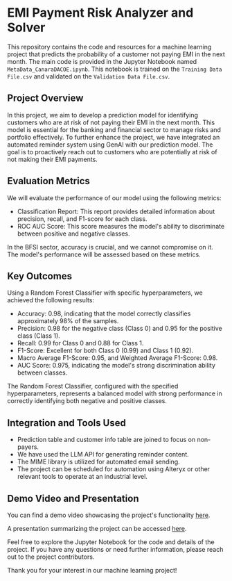# EMI Payment Risk Analyzer and Solver

This repository contains the code and resources for a machine learning project that predicts the probability of a customer not paying EMI in the next month. The main code is provided in the Jupyter Notebook named `MetaData_CanaraDACOE.ipynb`. This notebook is trained on the `Training Data File.csv` and validated on the `Validation Data File.csv`.

## Project Overview

In this project, we aim to develop a prediction model for identifying customers who are at risk of not paying their EMI in the next month. This model is essential for the banking and financial sector to manage risks and portfolio effectively. To further enhance the project, we have integrated an automated reminder system using GenAI with our prediction model. The goal is to proactively reach out to customers who are potentially at risk of not making their EMI payments.

## Evaluation Metrics

We will evaluate the performance of our model using the following metrics:

- Classification Report: This report provides detailed information about precision, recall, and F1-score for each class.
- ROC AUC Score: This score measures the model's ability to discriminate between positive and negative classes.

In the BFSI sector, accuracy is crucial, and we cannot compromise on it. The model's performance will be assessed based on these metrics.

## Key Outcomes

Using a Random Forest Classifier with specific hyperparameters, we achieved the following results:

- Accuracy: 0.98, indicating that the model correctly classifies approximately 98% of the samples.
- Precision: 0.98 for the negative class (Class 0) and 0.95 for the positive class (Class 1).
- Recall: 0.99 for Class 0 and 0.88 for Class 1.
- F1-Score: Excellent for both Class 0 (0.99) and Class 1 (0.92).
- Macro Average F1-Score: 0.95, and Weighted Average F1-Score: 0.98.
- AUC Score: 0.975, indicating the model's strong discrimination ability between classes.

The Random Forest Classifier, configured with the specified hyperparameters, represents a balanced model with strong performance in correctly identifying both negative and positive classes.

## Integration and Tools Used

- Prediction table and customer info table are joined to focus on non-payers.
- We have used the LLM API for generating reminder content.
- The MIME library is utilized for automated email sending.
- The project can be scheduled for automation using Alteryx or other relevant tools to operate at an industrial level.

## Demo Video and Presentation

You can find a demo video showcasing the project's functionality [here](https://drive.google.com/file/d/1kur5EPmB5tilb4H6BdsZ2sZTK-8Roy03/view?usp=sharing).

A presentation summarizing the project can be accessed [here](https://docs.google.com/presentation/d/1e52ZE5xzNgqiKXe1dARr4F6Jx_Q4kUhX/edit?usp=sharing&ouid=118043978360514977350&rtpof=true&sd=true).

Feel free to explore the Jupyter Notebook for the code and details of the project. If you have any questions or need further information, please reach out to the project contributors.

Thank you for your interest in our machine learning project!
